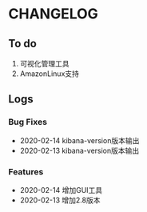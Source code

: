 # CHANGELOG

## To do

1. 可视化管理工具
2. AmazonLinux支持

## Logs

### Bug Fixes

* 2020-02-14  kibana-version版本输出
* 2020-02-13  kibana-version版本输出

### Features

* 2020-02-14  增加GUI工具
* 2020-02-13  增加2.8版本
